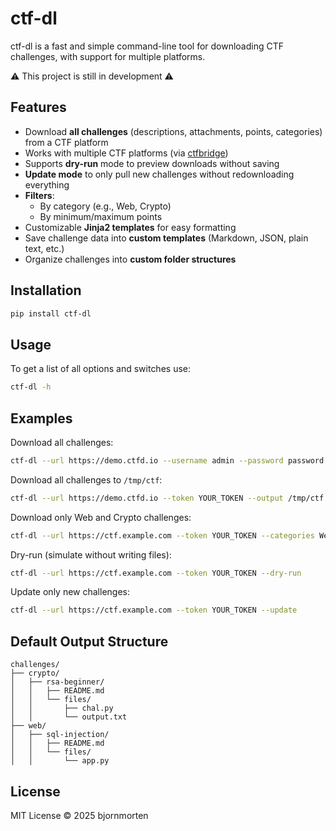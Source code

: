 # ctf-dl

ctf-dl is a fast and simple command-line tool for downloading CTF challenges, with support for multiple platforms.

⚠️ This project is still in development ⚠️

## Features

- Download **all challenges** (descriptions, attachments, points, categories) from a CTF platform
- Works with multiple CTF platforms (via [ctfbridge](https://github.com/bjornmorten/ctfbridge/))
- Supports **dry-run** mode to preview downloads without saving
- **Update mode** to only pull new challenges without redownloading everything
- **Filters**:
  - By category (e.g., Web, Crypto)
  - By minimum/maximum points
- Customizable **Jinja2 templates** for easy formatting
- Save challenge data into **custom templates** (Markdown, JSON, plain text, etc.)
- Organize challenges into **custom folder structures**

## Installation

```bash
pip install ctf-dl
```

## Usage

To get a list of all options and switches use:

```bash
ctf-dl -h
```

## Examples

Download all challenges:

```bash
ctf-dl --url https://demo.ctfd.io --username admin --password password
```

Download all challenges to `/tmp/ctf`:

```bash
ctf-dl --url https://demo.ctfd.io --token YOUR_TOKEN --output /tmp/ctf
```

Download only Web and Crypto challenges:

```bash
ctf-dl --url https://ctf.example.com --token YOUR_TOKEN --categories Web Crypto
```

Dry-run (simulate without writing files):

```bash
ctf-dl --url https://ctf.example.com --token YOUR_TOKEN --dry-run
```

Update only new challenges:

```bash
ctf-dl --url https://ctf.example.com --token YOUR_TOKEN --update
```

## Default Output Structure

```
challenges/
├── crypto/
│   ├── rsa-beginner/
│   │   ├── README.md
│   │   └── files/
│   │       ├── chal.py
│   │       └── output.txt
├── web/
│   ├── sql-injection/
│   │   ├── README.md
│   │   └── files/
│   │       └── app.py
```

## License

MIT License © 2025 bjornmorten
